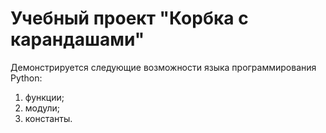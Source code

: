 # Учебный проект "Корбка с карандашами"

Демонстрируется следующие возможности языка программирования Python:

1. функции;
2. модули;
3. константы.